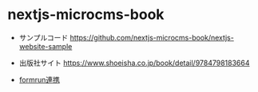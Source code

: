 # nextjs-microcms-book

- サンプルコード https://github.com/nextjs-microcms-book/nextjs-website-sample
- 出版社サイト https://www.shoeisha.co.jp/book/detail/9784798183664

- [formrun連携](https://kazurayam.github.io/nextjs-microcms-book/formrun.md)

